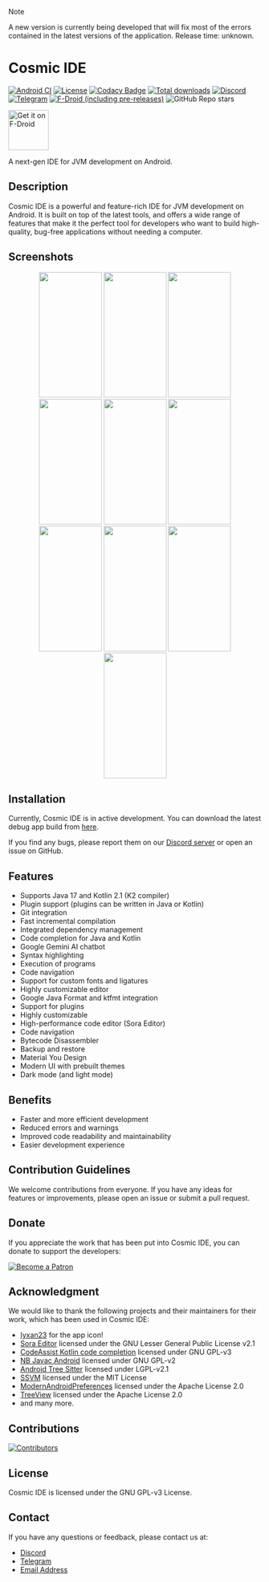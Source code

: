> [!NOTE]
> A new version is currently being developed that will fix most of the errors contained in the latest versions of the application.
> Release time: unknown.

# Cosmic IDE

[![Android CI](https://github.com/OSilvaDev/Cosmic-IDE/actions/workflows/android.yml/badge.svg?event=workflow_run)](https://github.com/OSilvaDev/Cosmic-IDE/actions/workflows/android.yml)
[![License](https://img.shields.io/github/license/Cosmic-Ide/Cosmic-Ide)](https://github.com/Cosmic-Ide/Cosmic-Ide/blob/main/LICENSE)
[![Codacy Badge](https://app.codacy.com/project/badge/Grade/94a4082a551c496cae031bcdb6f2040d)](https://codacy.com/gh/Cosmic-Ide/Cosmic-Ide/dashboard)
[![Total downloads](https://img.shields.io/github/downloads/Cosmic-Ide/Cosmic-Ide/total)](https://github.com/Cosmic-Ide/Cosmic-Ide/releases)
[![Discord](https://img.shields.io/discord/867985135931383809)](https://discord.gg/8Gu6YCq2eS)
[![Telegram](https://img.shields.io/badge/Telegram-join-blue)](https://t.me/cosmicide)
[![F-Droid (including pre-releases)](https://img.shields.io/f-droid/v/org.cosmicide)](https://f-droid.org/packages/org.cosmicide)
![GitHub Repo stars](https://img.shields.io/github/stars/Cosmic-IDE/Cosmic-IDE)

[<img src="https://fdroid.gitlab.io/artwork/badge/get-it-on.png"
alt="Get it on F-Droid"
height="80">](https://f-droid.org/packages/org.cosmicide)

A next-gen IDE for JVM development on Android.

## Description

Cosmic IDE is a powerful and feature-rich IDE for JVM development on Android. It is built on top of the latest tools, and offers a wide range of features that make it the perfect tool for developers who want to build high-quality, bug-free applications without needing a computer.

## Screenshots

<p align="center">

<img width="125" height="250" src="https://raw.githubusercontent.com/Cosmic-Ide/Cosmic-Ide/main/fastlane/metadata/android/en-US/images/phoneScreenshots/1.png">
<img width="125" height="250" src="https://raw.githubusercontent.com/Cosmic-Ide/Cosmic-Ide/main/fastlane/metadata/android/en-US/images/phoneScreenshots/2.png">
<img width="125" height="250" src="https://raw.githubusercontent.com/Cosmic-Ide/Cosmic-Ide/main/fastlane/metadata/android/en-US/images/phoneScreenshots/3.png">
<img width="125" height="250" src="https://raw.githubusercontent.com/Cosmic-Ide/Cosmic-Ide/main/fastlane/metadata/android/en-US/images/phoneScreenshots/4.png">
<img width="125" height="250" src="https://raw.githubusercontent.com/Cosmic-Ide/Cosmic-Ide/main/fastlane/metadata/android/en-US/images/phoneScreenshots/5.png">
<img width="125" height="250" src="https://raw.githubusercontent.com/Cosmic-Ide/Cosmic-Ide/main/fastlane/metadata/android/en-US/images/phoneScreenshots/6.png">
<img width="125" height="250" src="https://raw.githubusercontent.com/Cosmic-Ide/Cosmic-Ide/main/fastlane/metadata/android/en-US/images/phoneScreenshots/7.png">
<img width="125" height="250" src="https://raw.githubusercontent.com/Cosmic-Ide/Cosmic-Ide/main/fastlane/metadata/android/en-US/images/phoneScreenshots/8.png">
<img width="125" height="250" src="https://raw.githubusercontent.com/Cosmic-Ide/Cosmic-Ide/main/fastlane/metadata/android/en-US/images/phoneScreenshots/9.png">
<img width="125" height="250" src="https://raw.githubusercontent.com/Cosmic-Ide/Cosmic-Ide/main/fastlane/metadata/android/en-US/images/phoneScreenshots/10.png">

</p>


## Installation

Currently, Cosmic IDE is in active development. You can download the latest debug app build
from [here](https://nightly.link/Cosmic-Ide/Cosmic-IDE/workflows/android/main/app-universal.zip).

If you find any bugs, please report them on our [Discord server](https://discord.gg/8Gu6YCq2eS) or open an issue on GitHub.

## Features

- Supports Java 17 and Kotlin 2.1 (K2 compiler)
- Plugin support (plugins can be written in Java or Kotlin)
- Git integration
- Fast incremental compilation
- Integrated dependency management
- Code completion for Java and Kotlin
- Google Gemini AI chatbot
- Syntax highlighting
- Execution of programs
- Code navigation
- Support for custom fonts and ligatures
- Highly customizable editor
- Google Java Format and ktfmt integration
- Support for plugins
- Highly customizable
- High-performance code editor (Sora Editor)
- Code navigation
- Bytecode Disassembler
- Backup and restore
- Material You Design
- Modern UI with prebuilt themes
- Dark mode (and light mode)

## Benefits

- Faster and more efficient development
- Reduced errors and warnings
- Improved code readability and maintainability
- Easier development experience

## Contribution Guidelines

We welcome contributions from everyone. If you have any ideas for features or improvements, please open an issue or submit a pull request.

## Donate

If you appreciate the work that has been put into Cosmic IDE, you can donate to support the developers:

[![Become a Patron](https://c5.patreon.com/external/logo/become_a_patron_button.png)](https://patreon.com/cosmicide)

## Acknowledgment

We would like to thank the following projects and their maintainers for their work, which has been used in Cosmic IDE:

- [Iyxan23](https://github.com/Iyxan23) for the app icon!
- [Sora Editor](https://github.com/Rosemoe/sora-editor) licensed under the GNU Lesser General Public License v2.1
- [CodeAssist Kotlin code completion](https://github.com/tyron12233/CodeAssist/tree/main/kotlin-completion) licensed under GNU GPL-v3
- [NB Javac Android](https://github.com/AndroidIDEOfficial/nb-javac-android) licensed under GNU GPL-v2
- [Android Tree Sitter](https://github.com/AndroidIDEOfficial/android-tree-sitter) licensed under LGPL-v2.1
- [SSVM](https://github.com/xxDark/SSVM) licensed under the MIT License
- [ModernAndroidPreferences](https://github.com/Maxr1998/ModernAndroidPreferences) licensed under the Apache License 2.0
- [TreeView](https://github.com/lzhiyong/TreeView) licensed under the Apache License 2.0
- and many more.

## Contributions

[![Contributors](https://contrib.rocks/image?repo=Cosmic-Ide/Cosmic-IDE)](https://github.com/Cosmic-Ide/Cosmic-IDE/graphs/contributors)

## License

Cosmic IDE is licensed under the GNU GPL-v3 License.

## Contact

If you have any questions or feedback, please contact us at:

- [Discord](https://discord.gg/8Gu6YCq2eS)
- [Telegram](https://t.me/cosmicide)
- [Email Address](mailto:purwarpranav80@gmail.com)
